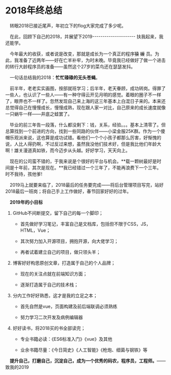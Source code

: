 # 2018年终总结

&emsp;转眼2018已接近尾声，年初立下的flog大家完成了多少呢。

&emsp;在此，回顾下自己的2018，并展望下2019---------------------
扶我起来，我还能学。

&emsp;今年最大的收获，或者说是改变，那就是成长为一个真正的程序~~猿~~ ~~媛~~ 员。为此，我准备了近两年——好在亡羊补牢，为时未晚。毕竟我已经做好了做一个进击的转行大龄程序员的准备——虽然这个27岁的菜鸟还在瑟瑟发抖。

&emsp;一句话总结我的2018：**忙忙碌碌的无头苍蝇**。

&emsp;前半年，老老实实画图，按部就班学习；后半年，老天眷顾，成功转岗。得罪了一些人，也认识了一些人——有一种守得云开见月明的感觉。着眼的圈子不一样了，眼界也不一样了。忽然发现自己来上海的这三年基本上白混日子来的。本来还总觉得自己在慢慢成长，慢慢成熟，现在跟人家一对比，自己原来的成长速度就像一只蜗牛一样——井底之蛙罢了。

&emsp;毕业的前三年告一段落，什么都没剩下：钱，关系，经验。。。基本上清零了。但总算找到一个前进的方向，找到一些同路的伙伴——小梁金服25K群。作为一个傻帽乐观派来说，这也算是成功试错。看他们一个个小孩子都那么厉害，好惭愧的说，人比人得扔啊，不过反过来想，虽然我没他们技术好，但是我比他们年龄大啊！雄关漫道真如铁，而今迈步从头越。好好学习，天天向上。

&emsp;现在的公司蛮不错的，于我来说是个很好的平台与机会。**载一颗树最好是时间是十年前，其次是现在。**我已经错过一个三年了，不能再浪费下一个三年。时不我待，孩他爹!

&emsp;2019马上就要来临了，2018最后的任务要完成——将后台管理项目写完，站好2018最后一班岗；将自己手上工作做好，春节回家好好的过年。

&emsp;**2019年的小目标**

1. GitHub不间断提交，留下自己的每一个脚印；

    - 首先做好学习笔记，丰富自己是文档库，包括但不限于CSS，JS，HTML，Vue；

    - 其次努力加入开源项目，拥抱开源，向大佬学习；

    - 再者试着建立自己的项目，做只领头羊；

2. 博客好好构思原创文章，打造属于自己的个人品牌；

    - 现在的关注点就在前端知识方面；

    - 逐渐打造属于自己的技术栈；

3. 分内工作好好熟悉，这才是我的立足之本；

    - 首先自然是vue，页面构建及前后端联调必须熟练

    - 努力学习二次开发及病例编辑器

4. 好好读书，将2018买的书全部读完；

    - 专业书籍必读：《ES6标准入门》《vue》及其他
     
    - 业余书籍尽量：《今日简史》《人工智能》《枪炮、细菌与钢铁》等

&emsp;**提升自己，打磨自己，沉淀自己，成为一个优秀的码农，程序员，工程师。**——致我的2019

